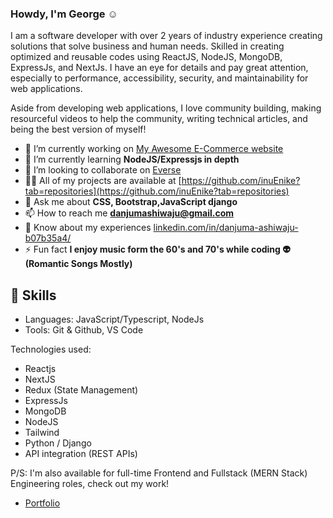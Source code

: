 ### Howdy, I'm George :relaxed:

I am a software developer with over 2 years of industry experience creating solutions that solve business and human needs. Skilled in creating optimized and reusable codes using ReactJS, NodeJS, MongoDB, ExpressJs, and NextJs.
I have an eye for details and pay great attention, especially to performance, accessibility, security, and maintainability for web applications.

Aside from developing web applications, I love community building, making resourceful videos to help the community, writing technical articles, and being the best version of myself!

- 🔭 I’m currently working on [My Awesome E-Commerce website](www.deejaydev.work)
- 🌱 I’m currently learning **NodeJS/Expressjs in depth**
- 👯 I’m looking to collaborate on [Everse](https://danju4rizzl.github.io/everse/)
- 👨‍💻 All of my projects are available at [https://github.com/inuEnike?tab=repositories](https://github.com/inuEnike?tab=repositories)
- 💬 Ask me about **CSS, Bootstrap,JavaScript django**
- 📫 How to reach me **danjumashiwaju@gmail.com**
- 📄 Know about my experiences [linkedin.com/in/danjuma-ashiwaju-b07b35a4/](linkedin.com/in/danjuma-ashiwaju-b07b35a4/)
- ⚡ Fun fact **I enjoy music form the 60's and 70's while coding 👽(Romantic Songs Mostly)**

## 📌 Skills

- Languages: JavaScript/Typescript, NodeJs
- Tools: Git & Github, VS Code

Technologies used:

- Reactjs
- NextJS
- Redux (State Management)
- ExpressJs
- MongoDB
- NodeJS
- Tailwind
- Python / Django
- API integration (REST APIs)

P/S: I'm also available for full-time Frontend and Fullstack (MERN Stack) Engineering roles, check out my work!

- [Portfolio](https://inu-george.netlify.app)

